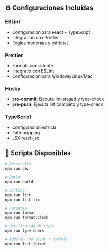 ## ⚙️ Configuraciones Incluidas

### ESLint

- Configuración para React + TypeScript
- Integración con Prettier
- Reglas modernas y estrictas

### Prettier

- Formato consistente
- Integrado con ESLint
- Configuración para Windows/Linux/Mac

### Husky

- **pre-commit**: Ejecuta lint-staged y type-check
- **pre-push**: Ejecuta lint completo y type-check

### TypeScript

- Configuración estricta
- Path mapping
- JSX react-jsx

## 🚀 Scripts Disponibles

```bash
# Desarrollo
npm run dev

# Build
npm run build

# Linting
npm run lint
npm run lint:fix

# Formateo
npm run format
npm run format:check

# Verificación de tipos
npm run type-check

# Todo en uno (lint + format)
npm run lint:format

```
